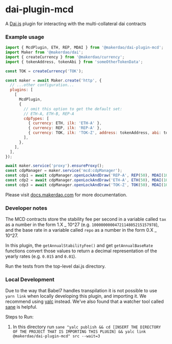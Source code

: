 # dai-plugin-mcd

A [Dai.js](https://github.com/makerdao/dai.js) plugin for interacting with the
multi-collateral dai contracts

### Example usage

```js
import { McdPlugin, ETH, REP, MDAI } from '@makerdao/dai-plugin-mcd';
import Maker from '@makerdao/dai';
import { createCurrency } from '@makerdao/currency';
import { tokenAddress, tokenAbi } from 'someOtherTokenData';

const TOK = createCurrency('TOK');

const maker = await Maker.create('http', {
  // ...other configuration...
  plugins: [
    [
      McdPlugin,
      {
        // omit this option to get the default set:
        // ETH-A, ETH-B, REP-A
        cdpTypes: [
          { currency: ETH, ilk: 'ETH-A' },
          { currency: REP, ilk: 'REP-A' },
          { currency: TOK, ilk: 'TOK-Z', address: tokenAddress, abi: tokenAbi },
        ],
      },
    ],
  ],
});

await maker.service('proxy').ensureProxy();
const cdpManager = maker.service('mcd:cdpManager');
const cdp1 = await cdpManager.openLockAndDraw('REP-A', REP(50), MDAI(1000));
const cdp2 = await cdpManager.openLockAndDraw('ETH-A', ETH(50), MDAI(1000));
const cdp3 = await cdpManager.openLockAndDraw('TOK-Z', TOK(50), MDAI(1000));
```

Please visit
[docs.makerdao.com](https://docs.makerdao.com/building-with-maker/daijs) for
more documentation.

### Developer notes

The MCD contracts store the stability fee per second in a variable called `tax`
as a number in the form 1.X _ 10^27 (e.g. `1000000000472114805215157978`), and
the base rate in a variable called `repo` as a number in the form 0.X _ 10^27.

In this plugin, the `getAnnualStabilityFee()` and get `getAnnualBaseRate`
functions convert those values to return a decimal representation of the yearly
rates (e.g. `0.015` and `0.01`).

Run the tests from the top-level dai.js directory.

### Local Development

Due to the way that Babel7 handles transpilation it is not possible to use
`yarn link` when locally developing this plugin, and importing it. We recommend
using [yalc](https://github.com/whitecolor/yalc) instead. We've also found that
a watcher tool called [sane](https://github.com/amasad/sane) is helpful.

Steps to Run:

1. In this directory run
   `sane "yalc publish && cd [INSERT THE DIRECTORY OF THE PROJECT THAT IS IMPORTING THIS PLUGIN] && yalc link @makerdao/dai-plugin-mcd" src --wait=3`
